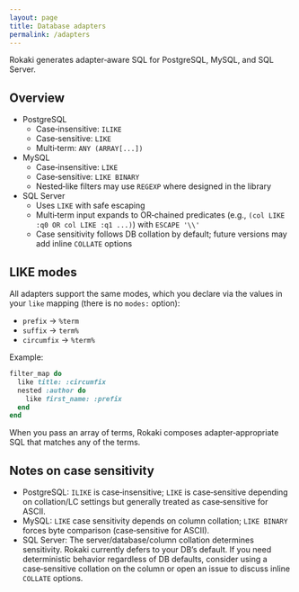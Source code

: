 ```yaml
---
layout: page
title: Database adapters
permalink: /adapters
---
```


Rokaki generates adapter‑aware SQL for PostgreSQL, MySQL, and SQL Server.

## Overview

- PostgreSQL
  - Case‑insensitive: `ILIKE`
  - Case‑sensitive: `LIKE`
  - Multi‑term: `ANY (ARRAY[...])`
- MySQL
  - Case‑insensitive: `LIKE`
  - Case‑sensitive: `LIKE BINARY`
  - Nested‑like filters may use `REGEXP` where designed in the library
- SQL Server
  - Uses `LIKE` with safe escaping
  - Multi‑term input expands to OR‑chained predicates (e.g., `(col LIKE :q0 OR col LIKE :q1 ...)`) with `ESCAPE '\\'`
  - Case sensitivity follows DB collation by default; future versions may add inline `COLLATE` options

## LIKE modes

All adapters support the same modes, which you declare via the values in your `like` mapping (there is no `modes:` option):

- `prefix` → `%term`
- `suffix` → `term%`
- `circumfix` → `%term%`

Example:

```ruby
filter_map do
  like title: :circumfix
  nested :author do
    like first_name: :prefix
  end
end
```

When you pass an array of terms, Rokaki composes adapter‑appropriate SQL that matches any of the terms.

## Notes on case sensitivity

- PostgreSQL: `ILIKE` is case‑insensitive; `LIKE` is case‑sensitive depending on collation/LC settings but generally treated as case‑sensitive for ASCII.
- MySQL: `LIKE` case sensitivity depends on column collation; `LIKE BINARY` forces byte comparison (case‑sensitive for ASCII).
- SQL Server: The server/database/column collation determines sensitivity. Rokaki currently defers to your DB’s default. If you need deterministic behavior regardless of DB defaults, consider using a case‑sensitive collation on the column or open an issue to discuss inline `COLLATE` options.
